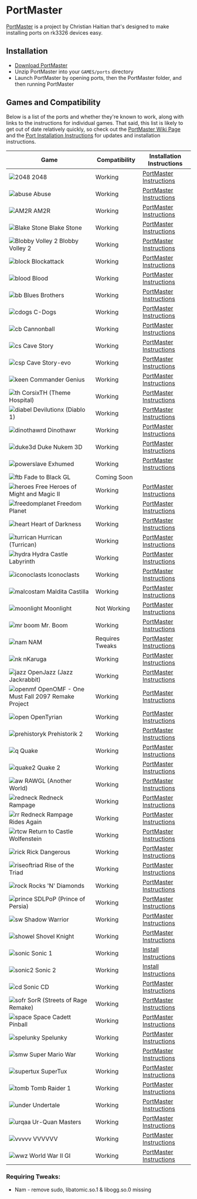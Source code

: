 # PortMaster

[PortMaster](https://github.com/christianhaitian/PortMaster) is a project by Christian Haitian that's designed to make installing ports on rk3326 devices easy.

## Installation

- [Download PortMaster](https://github.com/christianhaitian/PortMaster/raw/main/PortMaster.zip)
- Unzip PortMaster into your `GAMES/ports` directory
- Launch PortMaster by opening ports, then the PortMaster folder, and then running PortMaster

## Games and Compatibility

Below is a list of the ports and whether they're known to work, along with links to the instructions for individual games. That said, this list is likely to get out of date relatively quickly, so check out the [PortMaster Wiki Page](https://github.com/christianhaitian/arkos/wiki/PortMaster) and the [Port Installation Instructions](https://github.com/christianhaitian/arkos/wiki/ArkOS-Emulators-and-Ports-information#ports) for updates and installation instructions.

| Game | Compatibility | Installation Instructions |
|----|----|----|
| ![2048](images/previews/2048.jpeg) 2048 | <span class="text-success">Working</span> | [PortMaster Instructions](https://github.com/christianhaitian/arkos/wiki/ArkOS-Emulators-and-Ports-information#2048-available-through-portmaster) |
| ![abuse](images/previews/Abuse.jpeg) Abuse | <span class="text-success">Working</span> | [PortMaster Instructions](https://github.com/christianhaitian/arkos/wiki/ArkOS-Emulators-and-Ports-information#abuse-available-through-portmaster) |
| ![AM2R](images/previews/AM2R.jpeg) AM2R | <span class="text-success">Working</span> | [PortMaster Instructions](https://github.com/christianhaitian/arkos/wiki/ArkOS-Emulators-and-Ports-information#am2r-available-through-portmaster) |
| ![Blake Stone](images/previews/BlakeStone.jpeg) Blake Stone | <span class="text-success">Working</span> | [PortMaster Instructions](https://github.com/christianhaitian/arkos/wiki/ArkOS-Emulators-and-Ports-information#blake-stone-aliens-of-gold-available-through-portmaster) |
| ![Blobby Volley 2](images/previews/BlobbyVolley2.jpeg) Blobby Volley 2 | <span class="text-success">Working</span> | [PortMaster Instructions](https://github.com/christianhaitian/arkos/wiki/ArkOS-Emulators-and-Ports-information#blobby-volley-2-available-through-portmaster) |
| ![block](images/previews/Blockattack.jpeg) Blockattack | <span class="text-success">Working</span> | [PortMaster Instructions](https://github.com/christianhaitian/arkos/wiki/ArkOS-Emulators-and-Ports-information#block-attack-available-through-portmaster) |
| ![blood](images/previews/Blood.jpeg) Blood | <span class="text-success">Working</span> | [PortMaster Instructions](https://github.com/christianhaitian/arkos/wiki/ArkOS-Emulators-and-Ports-information#blood-available-through-portmaster) |
| ![bb](images/previews/BluesBrothers.jpeg) Blues Brothers | <span class="text-success">Working</span> | [PortMaster Instructions](https://github.com/christianhaitian/arkos/wiki/ArkOS-Emulators-and-Ports-information#blues-brothers-available-through-portmaster) |
| ![cdogs](images/previews/C-Dogs.jpeg) C-Dogs | <span class="text-success">Working</span> | [PortMaster Instructions](https://github.com/christianhaitian/arkos/wiki/ArkOS-Emulators-and-Ports-information#c-dogs-available-through-portmaster) |
| ![cb](images/previews/Cannonball.jpeg) Cannonball | <span class="text-success">Working</span> | [PortMaster Instructions](https://github.com/christianhaitian/arkos/wiki/ArkOS-Emulators-and-Ports-information#cannonball-outrun-available-through-portmaster) |
| ![cs](images/previews/CaveStory.jpeg) Cave Story | <span class="text-success">Working</span> | [PortMaster Instructions](https://github.com/christianhaitian/arkos/wiki/ArkOS-Emulators-and-Ports-information#cave-story-evo-available-through-portmaster) |
| ![csp](images/previews/CaveStory-evo.jpeg) Cave Story-evo | <span class="text-success">Working</span> | [PortMaster Instructions](https://github.com/christianhaitian/arkos/wiki/ArkOS-Emulators-and-Ports-information#cave-story-evo-available-through-portmaster) |
| ![keen](images/previews/CommanderGenius.jpeg) Commander Genius | <span class="text-success">Working</span> | [PortMaster Instructions](https://github.com/christianhaitian/arkos/wiki/ArkOS-Emulators-and-Ports-information#commander-genius-commander-keen-available-through-portmaster) |
| ![th](images/previews/CorsixTH.jpeg) CorsixTH (Theme Hospital) | <span class="text-success">Working</span> | [PortMaster Instructions](https://github.com/christianhaitian/arkos/wiki/ArkOS-Emulators-and-Ports-information#corsixth-theme-hospital-available-through-portmaster) |
| ![diabel](images/previews/Devilutionx.jpeg) Devilutionx (Diablo 1) | <span class="text-success">Working</span> | [PortMaster Instructions](https://github.com/christianhaitian/arkos/wiki/ArkOS-Emulators-and-Ports-information#devilutionx-diablo-1-available-through-portmaster) |
| ![dinothawrd](images/previews/Dinothawr.png) Dinothawr | <span class="text-success">Working</span> | [PortMaster Instructions](https://github.com/christianhaitian/arkos/wiki/ArkOS-Emulators-and-Ports-information#dinothawr-available-through-portmaster) |
| ![duke3d](images/previews/DukeNukem3D.png) Duke Nukem 3D | <span class="text-success">Working</span> | [PortMaster Instructions](https://github.com/christianhaitian/arkos/wiki/ArkOS-Emulators-and-Ports-information#duke-nukem-3d-available-through-portmaster) |
| ![powerslave](images/previews/Exhumed.png) Exhumed | <span class="text-success">Working</span> | [PortMaster Instructions](https://github.com/christianhaitian/arkos/wiki/ArkOS-Emulators-and-Ports-information#exhumed-aka-powerslave-available-through-portmaster) |
| ![ftb](images/previews/FadetoBlackGL.png) Fade to Black GL | <span class="text-white">Coming Soon</span> |
| ![heroes](images/previews/FreeHeroesofMightandMagicII.png) Free Heroes of Might and Magic II | <span class="text-success">Working</span> | [PortMaster Instructions](https://github.com/christianhaitian/arkos/wiki/ArkOS-Emulators-and-Ports-information#free-heroes-of-might-and-magic-ii-available-through-portmaster) |
| ![freedomplanet](images/previews/FreedomPlanet.png) Freedom Planet | <span class="text-success">Working</span> | [PortMaster Instructions](https://github.com/christianhaitian/arkos/wiki/ArkOS-Emulators-and-Ports-information#freedom-planet-available-through-portmaster) |
| ![heart](images/previews/HeartofDarkness.png) Heart of Darkness | <span class="text-success">Working</span> | [PortMaster Instructions](https://github.com/christianhaitian/arkos/wiki/ArkOS-Emulators-and-Ports-information#heart-of-darkness-available-through-portmaster) |
| ![turrican](images/previews/Hurrican.jpeg) Hurrican (Turrican) | <span class="text-success">Working</span> | [PortMaster Instructions](https://github.com/christianhaitian/arkos/wiki/ArkOS-Emulators-and-Ports-information#hurrican-turrican-available-through-portmaster) |
| ![hydra](images/previews/HydraCastleLabyrinth.png) Hydra Castle Labyrinth | <span class="text-success">Working</span> | [PortMaster Instructions](https://github.com/christianhaitian/arkos/wiki/ArkOS-Emulators-and-Ports-information#hydra-castle-labyrinth-available-through-portmaster) |
| ![iconoclasts]() Iconoclasts | <span class="text-success">Working</span> | [PortMaster Instructions](https://github.com/christianhaitian/arkos/wiki/ArkOS-Emulators-and-Ports-information#iconoclasts-available-through-portmaster) |
| ![malcostam](images/previews/MalditaCastilla.png) Maldita Castilla | <span class="text-success">Working</span> | [PortMaster Instructions](https://github.com/christianhaitian/arkos/wiki/ArkOS-Emulators-and-Ports-information#maldita-castilla-available-through-portmaster) |
| ![moonlight](images/previews/Moonlight.png) Moonlight | <span class="text-danger">Not Working</span> | [PortMaster Instructions](https://github.com/christianhaitian/arkos/wiki/ArkOS-Emulators-and-Ports-information#moonlight-nvidia-gamestreaming-app-available-through-portmaster) |
| ![mr boom](images/previews/MrBoom.png) Mr. Boom | <span class="text-success">Working</span> | [PortMaster Instructions](https://github.com/christianhaitian/arkos/wiki/ArkOS-Emulators-and-Ports-information#mr-boom-available-through-portmaster) |
| ![nam](images/previews/NAM.jpeg) NAM | <span class="text-info">Requires Tweaks</span> | [PortMaster Instructions](https://github.com/christianhaitian/arkos/wiki/ArkOS-Emulators-and-Ports-information#nam-available-through-portmaster) |
| ![nk](images/previews/nKaruga.jpeg) nKaruga | <span class="text-success">Working</span> | [PortMaster Instructions](https://github.com/christianhaitian/arkos/wiki/ArkOS-Emulators-and-Ports-information#nkaruga) |
| ![jazz](images/previews/OpenJazz.jpeg) OpenJazz (Jazz Jackrabbit) | <span class="text-success">Working</span> | [PortMaster Instructions](https://github.com/christianhaitian/arkos/wiki/ArkOS-Emulators-and-Ports-information#openjazz-jazz-jackrabbitavailable-through-portmaster) |
| ![openmf](images/previews/OpenOMF.png) OpenOMF - One Must Fall 2097 Remake Project | <span class="text-success">Working</span> | [PortMaster Instructions](https://github.com/christianhaitian/arkos/wiki/ArkOS-Emulators-and-Ports-information#openomf-available-through-portmaster) |
| ![open](images/previews/OpenTyrian.jpeg) OpenTyrian | <span class="text-success">Working</span> | [PortMaster Instructions](https://github.com/christianhaitian/arkos/wiki/ArkOS-Emulators-and-Ports-information#opentyrian-available-through-portmaster) |
| ![prehistoryk](images/previews/Prehistorik2.png) Prehistorik 2 | <span class="text-success">Working</span> | [PortMaster Instructions](https://github.com/christianhaitian/arkos/wiki/ArkOS-Emulators-and-Ports-information#prehistorik-2-available-through-portmaster) |
| ![q](images/previews/Quake.jpeg) Quake | <span class="text-success">Working</span> | [PortMaster Instructions](https://github.com/christianhaitian/arkos/wiki/ArkOS-Emulators-and-Ports-information#quake-1-available-through-portmaster) |
| ![quake2](images/previews/Quake2.jpeg) Quake 2 | <span class="text-success">Working</span> | [PortMaster Instructions](https://github.com/christianhaitian/arkos/wiki/ArkOS-Emulators-and-Ports-information#quake-2-available-through-portmaster) |
| ![aw](images/previews/RAWGL.jpeg) RAWGL (Another World) | <span class="text-success">Working</span> | [PortMaster Instructions](https://github.com/christianhaitian/arkos/wiki/ArkOS-Emulators-and-Ports-information#rawgl-available-through-portmaster) |
| ![redneck](images/previews/RedneckRampage.jpeg) Redneck Rampage | <span class="text-success">Working</span> | [PortMaster Instructions](https://github.com/christianhaitian/arkos/wiki/ArkOS-Emulators-and-Ports-information#redneck-rampage-1-available-through-portmaster) |
| ![rr](images/previews/RedneckRampageRidesAgain.jpeg) Redneck Rampage Rides Again | <span class="text-success">Working</span> | [PortMaster Instructions](https://github.com/christianhaitian/arkos/wiki/ArkOS-Emulators-and-Ports-information#redneck-rampage-2-available-through-portmaster) |
| ![rtcw](images/previews/ReturntoCastleWolfenstein.jpeg) Return to Castle Wolfenstein | <span class="text-success">Working</span> | [PortMaster Instructions](https://github.com/christianhaitian/arkos/wiki/ArkOS-Emulators-and-Ports-information#return-to-castle-wolfenstein-available-through-portmaster) |
| ![rick](images/previews/RickDangerous.jpeg) Rick Dangerous | <span class="text-success">Working</span> | [PortMaster Instructions](https://github.com/christianhaitian/arkos/wiki/ArkOS-Emulators-and-Ports-information#rick-dangerous-available-through-portmaster) |
| ![riseoftriad](images/previews/RiseoftheTriad.jpeg) Rise of the Triad | <span class="text-success">Working</span> | [PortMaster Instructions](https://github.com/christianhaitian/arkos/wiki/ArkOS-Emulators-and-Ports-information#rise-of-the-triad-available-through-portmaster) |
| ![rock](images/previews/RocksNDiamonds.jpeg) Rocks 'N' Diamonds | <span class="text-success">Working</span> | [PortMaster Instructions](https://github.com/christianhaitian/arkos/wiki/ArkOS-Emulators-and-Ports-information#rocks-n-diamonds-available-through-portmaster) |
| ![prince](images/previews/SDLPoP.jpeg) SDLPoP (Prince of Persia) | <span class="text-success">Working</span> | [PortMaster Instructions](https://github.com/christianhaitian/arkos/wiki/ArkOS-Emulators-and-Ports-information#sdlpop-prince-of-persia-available-through-portmaster) |
| ![sw](images/previews/ShadowWarrior.jpeg) Shadow Warrior | <span class="text-success">Working</span> | [PortMaster Instructions](https://github.com/christianhaitian/arkos/wiki/ArkOS-Emulators-and-Ports-information#shadow-warrior-available-through-portmaster) |
| ![showel](images/previews/ShovelKnight.jpeg) Shovel Knight | <span class="text-success">Working</span> | [PortMaster Instructions](https://github.com/christianhaitian/arkos/wiki/ArkOS-Emulators-and-Ports-information#shovel-knight---treasure-trove-available-through-portmaster) |
| ![sonic](images/previews/Sonic1.jpeg) Sonic 1 | <span class="text-success">Working</span> | [Install Instructions](#sonic-1--2) |
| ![sonic2](images/previews/Sonic2.jpeg) Sonic 2 | <span class="text-success">Working</span> | [Install Instructions](#sonic-1--2) |
| ![cd](images/previews/SonicCD.jpeg) Sonic CD | <span class="text-success">Working</span> | [PortMaster Instructions](https://github.com/christianhaitian/arkos/wiki/ArkOS-Emulators-and-Ports-information#sonic-cd-available-through-portmaster) |
| ![sofr](images/previews/SorR.jpeg) SorR (Streets of Rage Remake)| <span class="text-success">Working</span> | [PortMaster Instructions](https://github.com/christianhaitian/arkos/wiki/ArkOS-Emulators-and-Ports-information#sorr-streets-of-rage-remakeavailable-through-portmaster) |
| ![space](images/previews/SpaceCadettPinball.jpeg) Space Cadett Pinball | <span class="text-success">Working</span> | [PortMaster Instructions](https://github.com/christianhaitian/arkos/wiki/ArkOS-Emulators-and-Ports-information#space-cadet-pinball-available-through-portmaster) |
| ![spelunky](images/previews/Spelunky.jpeg) Spelunky | <span class="text-success">Working</span> | [PortMaster Instructions](https://github.com/christianhaitian/arkos/wiki/ArkOS-Emulators-and-Ports-information#spelunky-available-through-portmaster) |
| ![smw](images/previews/SuperMarioWar.jpeg) Super Mario War | <span class="text-success">Working</span> | [PortMaster Instructions](https://github.com/christianhaitian/arkos/wiki/ArkOS-Emulators-and-Ports-information#super-mario-war-available-through-portmaster) |
| ![supertux](images/previews/SuperTux.jpeg) SuperTux | <span class="text-success">Working</span> | [PortMaster Instructions](https://github.com/christianhaitian/arkos/wiki/ArkOS-Emulators-and-Ports-information#supertux-available-through-portmaster) |
| ![tomb](images/previews/TombRaider1.jpeg) Tomb Raider 1 | <span class="text-success">Working</span> | [PortMaster Instructions](https://github.com/christianhaitian/arkos/wiki/ArkOS-Emulators-and-Ports-information#tomb-raider-1-available-through-portmaster) |
| ![under](images/previews/Undertale.jpeg) Undertale | <span class="text-success">Working</span> | [PortMaster Instructions](https://github.com/christianhaitian/arkos/wiki/ArkOS-Emulators-and-Ports-information#undertale-available-through-portmaster) |
| ![urqaa](images/previews/Ur-QuanMasters.jpeg) Ur-Quan Masters | <span class="text-success">Working</span> | [PortMaster Instructions](https://github.com/christianhaitian/arkos/wiki/ArkOS-Emulators-and-Ports-information#ur-quan-masters-available-through-portmaster) |
| ![vvvvv](images/previews/VVVVVV.jpeg) VVVVVV | <span class="text-success">Working</span> | [PortMaster Instructions](https://github.com/christianhaitian/arkos/wiki/ArkOS-Emulators-and-Ports-information#vvvvvv-available-through-portmaster) |
| ![wwz](images/previews/WorldWarIIGI.jpeg) World War II GI | <span class="text-success">Working</span>  | [PortMaster Instructions](https://github.com/christianhaitian/arkos/wiki/ArkOS-Emulators-and-Ports-information#world-war-ii-gi-available-through-portmaster) |


### Requiring Tweaks:

* Nam - remove sudo, libatomic.so.1 & libogg.so.0 missing 
